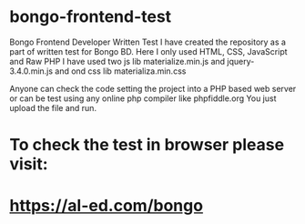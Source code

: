 # bongo-frontend-test
Bongo Frontend Developer Written Test
I have created the repository as a part of written test for Bongo BD.
Here I only used HTML, CSS, JavaScript and Raw PHP
I have used two js lib materialize.min.js and jquery-3.4.0.min.js and ond css lib materializa.min.css

Anyone can check the code setting the project into a PHP based web server or can be test using any online php compiler like phpfiddle.org You just upload the file and run. 

# To check the test in browser please visit: 
# https://al-ed.com/bongo

